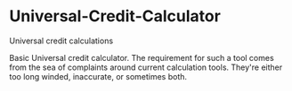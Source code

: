 # Universal-Credit-Calculator
Universal credit calculations 


Basic Universal credit calculator. The requirement for such a tool comes from the sea of complaints around current calculation tools. They're either too long winded,
inaccurate, or sometimes both.
